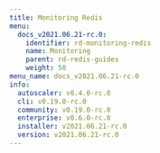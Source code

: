 ```yaml
---
title: Monitoring Redis
menu:
  docs_v2021.06.21-rc.0:
    identifier: rd-monitoring-redis
    name: Monitoring
    parent: rd-redis-guides
    weight: 50
menu_name: docs_v2021.06.21-rc.0
info:
  autoscaler: v0.4.0-rc.0
  cli: v0.19.0-rc.0
  community: v0.19.0-rc.0
  enterprise: v0.6.0-rc.0
  installer: v2021.06.21-rc.0
  version: v2021.06.21-rc.0
---
```


